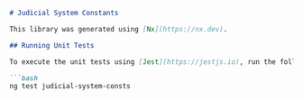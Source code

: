 ```markdown
# Judicial System Constants

This library was generated using [Nx](https://nx.dev).

## Running Unit Tests

To execute the unit tests using [Jest](https://jestjs.io), run the following command:

```bash
ng test judicial-system-consts
```
```